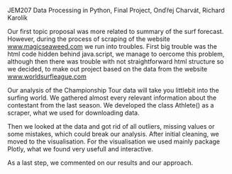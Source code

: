JEM207 Data Processing in Python, Final Project, 
Onďřej Charvát, Richard Karolík

Our first topic proposal was more related to summary of the surf forecast. However, during the process of scraping of the website
www.magicseaweed.com we run into troubles. First big trouble was the html code hidden behind java.script, we manage
to oercome this problem, although then there was trouble with not straightforward html structure so we decided, to make
out project based on the data from the website www.worldsurfleague.com

Our analysis of the Championship Tour data will take you littlebit into the surfing world. We gathered almost every relevant information 
about the contestant from the last season. We developed the class Athlete() as a scraper, what we used for downloading data.

Then we looked at the data and got rid of all outliers, missing values or some mistakes, which could break our analysis.
After initial cleaning, we moved to the visualisation. For the visualisation we used mainly package Plotly, what we found
very usefull and interactive.

As a last step, we commented on our results and our approach.
